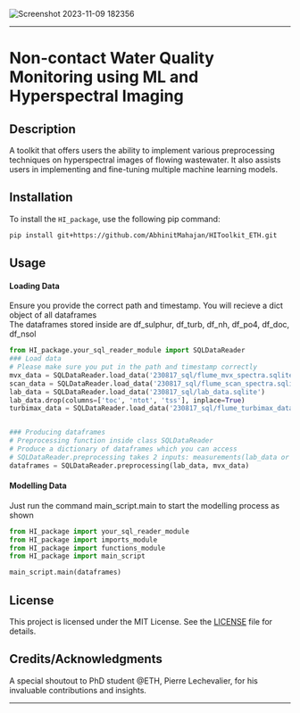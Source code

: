 
![Screenshot 2023-11-09 182356](https://github.com/AbhinitMahajan/HIToolkit_ETH/assets/82913786/994bb1c2-255e-4e27-b7d9-4c91e83621f4)

---

# Non-contact Water Quality Monitoring using ML and Hyperspectral Imaging

## Description
A toolkit that offers users the ability to implement various preprocessing techniques on hyperspectral images of flowing wastewater. It also assists users in implementing and fine-tuning multiple machine learning models.

## Installation
To install the `HI_package`, use the following pip command:
```bash
pip install git+https://github.com/AbhinitMahajan/HIToolkit_ETH.git
```

## Usage

#### Loading Data
Ensure you provide the correct path and timestamp. You will recieve a dict object of all dataframes  
The dataframes stored inside are df_sulphur, df_turb, df_nh, df_po4, df_doc, df_nsol

```python
from HI_package.your_sql_reader_module import SQLDataReader
### Load data
# Please make sure you put in the path and timestamp correctly
mvx_data = SQLDataReader.load_data('230817_sql/flume_mvx_spectra.sqlite')
scan_data = SQLDataReader.load_data('230817_sql/flume_scan_spectra.sqlite', '2023-05-08T09:00:00', '2023-09-01T00:00:00')
lab_data = SQLDataReader.load_data('230817_sql/lab_data.sqlite')
lab_data.drop(columns=['toc', 'ntot', 'tss'], inplace=True)  
turbimax_data = SQLDataReader.load_data('230817_sql/flume_turbimax_data.sqlite', '2023-05-08T09:00:00', '2023-09-01T00:00:00')


### Producing dataframes
# Preprocessing function inside class SQLDataReader
# Produce a dictionary of dataframes which you can access 
# SQLDataReader.preprocessing takes 2 inputs: measurements(lab_data or turbimax_data) and spectra(mvx_data(reflectance) or scan_data(absorbance)) 
dataframes = SQLDataReader.preprocessing(lab_data, mvx_data)
```

#### Modelling Data
Just run the command main_script.main to start the modelling process as shown 
```python
from HI_package import your_sql_reader_module 
from HI_package import imports_module 
from HI_package import functions_module 
from HI_package import main_script

main_script.main(dataframes)
```

## License
This project is licensed under the MIT License. See the [LICENSE](./LICENSE) file for details.

## Credits/Acknowledgments
A special shoutout to PhD student @ETH, Pierre Lechevalier, for his invaluable contributions and insights.

---


